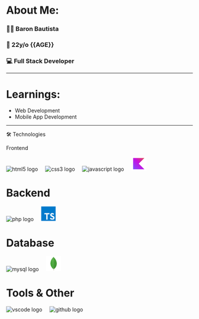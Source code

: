 # About Me:
### 👨‍🦱 Baron Bautista
### 📆 22y/o {{AGE}}
### 💻 Full Stack Developer
---

# Learnings:
- Web Development
- Mobile App Development

---
🛠 Technologies

Frontend
<div align="left">
  <img src="https://cdn.jsdelivr.net/gh/devicons/devicon/icons/html5/html5-original.svg" height="40" alt="html5 logo" />
  <img width="12" />
  <img src="https://cdn.jsdelivr.net/gh/devicons/devicon/icons/css3/css3-original.svg" height="40" alt="css3 logo" />
  <img width="12" />
  <img src="https://cdn.jsdelivr.net/gh/devicons/devicon/icons/javascript/javascript-original.svg" height="40" alt="javascript logo" />
  <img width="12" />
  <img src="https://raw.githubusercontent.com/devicons/devicon/ca28c779441053191ff11710fe24a9e6c23690d6/icons/kotlin/kotlin-original.svg" height="40" alt="kotlin logo"/>
  <img width="12"/>

</div>

# Backend
<div>
  <img src="https://cdn.jsdelivr.net/gh/devicons/devicon/icons/php/php-original.svg" height="40" alt="php logo" />
    <img width="12"/>
    <img src="https://raw.githubusercontent.com/devicons/devicon/ca28c779441053191ff11710fe24a9e6c23690d6/icons/typescript/typescript-original.svg" height="40" alt="kotlin logo"/>
  <img width="12"/>
</div>


# Database
<div>
  <img src="https://cdn.jsdelivr.net/gh/devicons/devicon/icons/mysql/mysql-original.svg" height="40" alt="mysql logo" />
    <img width="12"/>
      <img src="https://raw.githubusercontent.com/devicons/devicon/ca28c779441053191ff11710fe24a9e6c23690d6/icons/mongodb/mongodb-original.svg" height="40" alt="kotlin logo"/>
  <img width="12"/>
</div>

# Tools & Other
<div align="left">
  <img src="https://cdn.jsdelivr.net/gh/devicons/devicon/icons/vscode/vscode-original.svg" height="40" alt="vscode logo" />
    <img width="12"/>
  <img src="https://cdn.jsdelivr.net/gh/devicons/devicon/icons/github/github-original.svg" height="40" alt="github logo" />
    <img width="12"/>
</div>
